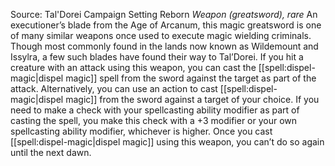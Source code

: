 Source: Tal'Dorei Campaign Setting Reborn
*Weapon (greatsword), rare*
An executioner’s blade from the Age of Arcanum, this magic greatsword is one of many similar weapons once used to execute magic wielding criminals. Though most commonly found in the lands now known as Wildemount and Issylra, a few such blades have found their way to Tal’Dorei.
If you hit a creature with an attack using this weapon, you can cast the [[spell:dispel-magic|dispel magic]] spell from the sword against the target as part of the attack. Alternatively, you can use an action to cast [[spell:dispel-magic|dispel magic]] from the sword against a target of your choice. If you need to make a check with your spellcasting ability modifier as part of casting the spell, you make this check with a +3 modifier or your own spellcasting ability modifier, whichever is higher.
Once you cast [[spell:dispel-magic|dispel magic]] using this weapon, you can’t do so again until the next dawn.